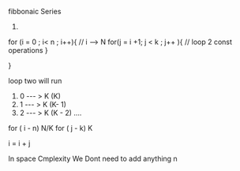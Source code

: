 fibbonaic Series

1.

for (i = 0 ; i< n ; i++){ // i --> N
for(j = i +1; j < k ; j++ ){ // loop 2
const operations
}

}

loop two will run

1. 0 --- > K (K)
2. 1 --- > K (K- 1)
3. 2 --- > K (K - 2)
   ....

for ( i - n) N/K
for ( j - k) K

i = i + j

In space Cmplexity We Dont need to add anything
n
